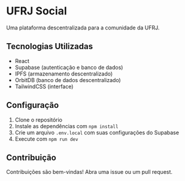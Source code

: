# UFRJ Social

Uma plataforma descentralizada para a comunidade da UFRJ.

## Tecnologias Utilizadas

- React
- Supabase (autenticação e banco de dados)
- IPFS (armazenamento descentralizado)
- OrbitDB (banco de dados descentralizado)
- TailwindCSS (interface)

## Configuração

1. Clone o repositório
2. Instale as dependências com `npm install`
3. Crie um arquivo `.env.local` com suas configurações do Supabase
4. Execute com `npm run dev`

## Contribuição

Contribuições são bem-vindas! Abra uma issue ou um pull request.